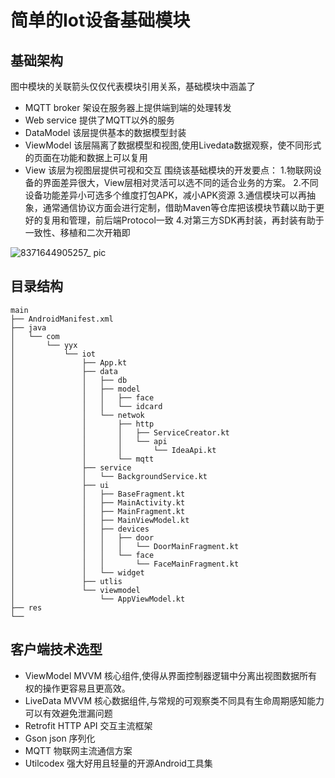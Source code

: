 # 简单的Iot设备基础模块

## 基础架构
图中模块的关联箭头仅仅代表模块引用关系，基础模块中涵盖了
- MQTT broker 架设在服务器上提供端到端的处理转发
- Web service 提供了MQTT以外的服务
- DataModel 该层提供基本的数据模型封装
- ViewModel 该层隔离了数据模型和视图,使用Livedata数据观察，使不同形式的页面在功能和数据上可以复用
- View 该层为视图层提供可视和交互
围绕该基础模块的开发要点：
1.物联网设备的界面差异很大，View层相对灵活可以选不同的适合业务的方案。
2.不同设备功能差异小可选多个维度打包APK，减小APK资源 
3.通信模块可以再抽象，通常通信协议方面会进行定制，借助Maven等仓库把该模块节藕以助于更好的复用和管理，前后端Protocol一致
4.对第三方SDK再封装，再封装有助于一致性、移植和二次开箱即

![8371644905257_ pic](https://user-images.githubusercontent.com/10151414/154002579-8471732a-dae3-4104-a9be-c7f37f97d9b2.jpg)

## 目录结构
```
main
├── AndroidManifest.xml
├── java
│   └── com
│       └── yyx
│           └── iot
│               ├── App.kt
│               ├── data
│               │   ├── db
│               │   ├── model
│               │   │   ├── face
│               │   │   └── idcard
│               │   └── netwok
│               │       ├── http
│               │       │   ├── ServiceCreator.kt
│               │       │   └── api
│               │       │       └── IdeaApi.kt
│               │       └── mqtt
│               ├── service                       
│               │   └── BackgroundService.kt
│               ├── ui
│               │   ├── BaseFragment.kt
│               │   ├── MainActivity.kt
│               │   ├── MainFragment.kt
│               │   ├── MainViewModel.kt
│               │   ├── devices
│               │   │   ├── door
│               │   │   │   └── DoorMainFragment.kt
│               │   │   └── face
│               │   │       └── FaceMainFragment.kt
│               │   └── widget
│               ├── utlis
│               └── viewmodel
│                   └── AppViewModel.kt 
├── res 
└── 
```
## 客户端技术选型
- ViewModel MVVM 核心组件,使得从界面控制器逻辑中分离出视图数据所有权的操作更容易且更高效。
- LiveData MVVM 核心数据组件,与常规的可观察类不同具有生命周期感知能力可以有效避免泄漏问题
- Retrofit  HTTP API 交互主流框架
- Gson   json 序列化
- MQTT 物联网主流通信方案
- Utilcodex 强大好用且轻量的开源Android工具集

